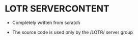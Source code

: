# LOTR SERVERCONTENT

* Completely written from scratch

* The source code is used only by the /LOTR/ server group
